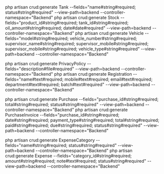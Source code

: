 php artisan crud:generate Tank --fields="name#string#required; status#string#required" --view-path=backend --controller-namespace="Backend"
php artisan crud:generate Stock --fields="product_id#string#required; tank_id#string#required; oil_amount#string#required; date#date#required" --view-path=backend --controller-namespace="Backend"
php artisan crud:generate Vehicle --fields="model#string#required; vehicle_number#string#required; supervisor_name#string#required; supervisor_mobile#string#required; supervisor_mobile#string#required; vehicle_type#string#required" --view-path=backend --controller-namespace="Backend"


php artisan crud:generate PrivacyPolicy --fields="description#file#required" --view-path=backend --controller-namespace="Backend"
php artisan crud:generate Registration --fields="name#text#required; mobile#text#required; email#text#required; department#text#required; batch#text#required" --view-path=backend --controller-namespace="Backend"


php artisan crud:generate Purchase --fields="purchase_id#string#required; total#string#required; status#string#required" --view-path=backend --controller-namespace="Backend"
php artisan crud:generate PurchaseInvoice --fields="purchase_id#string#required; date#string#required; payment_type#string#required; total#string#required; paid#string#required; due#string#required; status#string#required" --view-path=backend --controller-namespace="Backend"

php artisan crud:generate ExpenseCategory --fields="name#string#required; status#string#required" --view-path=backend --controller-namespace="Backend"
php artisan crud:generate Expense --fields="category_id#string#required; amount#string#required; note#text#required; status#string#required" --view-path=backend --controller-namespace="Backend"
